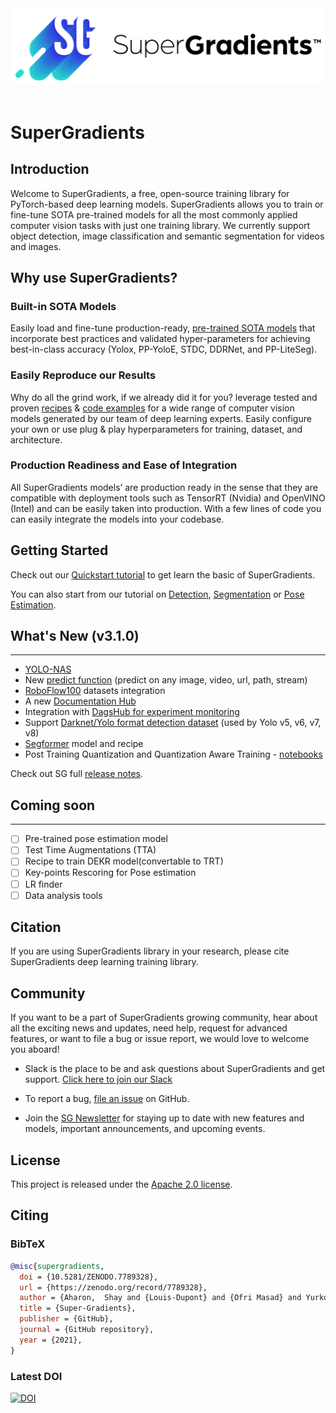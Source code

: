 <div align="center">
  <img src="./images/SG - Horizontal Glow 2.png" width="600"/>
 <br/><br/>
  

</div>


# SuperGradients

## Introduction
Welcome to SuperGradients, a free, open-source training library for PyTorch-based deep learning models.
SuperGradients allows you to train or fine-tune SOTA pre-trained models for all the most commonly applied computer vision tasks with just one training library. We currently support object detection, image classification and semantic segmentation for videos and images.


## Why use SuperGradients?
 
### Built-in SOTA Models

Easily load and fine-tune production-ready, [pre-trained SOTA models](model_zoo.md) that incorporate best practices and validated hyper-parameters for achieving best-in-class accuracy (Yolox, PP-YoloE, STDC, DDRNet, and PP-LiteSeg).

### Easily Reproduce our Results
       
Why do all the grind work, if we already did it for you? leverage tested and proven [recipes](https://github.com/Deci-AI/super-gradients/tree/master/src/super_gradients/recipes) & [code examples](https://github.com/Deci-AI/super-gradients/tree/master/src/super_gradients/examples) for a wide range of computer vision models generated by our team of deep learning experts. Easily configure your own or use plug & play hyperparameters for training, dataset, and architecture.
    
### Production Readiness and Ease of Integration
    
All SuperGradients models’ are production ready in the sense that they are compatible with deployment tools such as TensorRT (Nvidia) and OpenVINO (Intel) and can be easily taken into production. With a few lines of code you can easily integrate the models into your codebase.
   
## Getting Started
Check out our [Quickstart tutorial](QuickstartBasicToolkit.md) to get learn the basic of SuperGradients.

You can also start from our tutorial on [Detection](ObjectDetection.md), [Segmentation](Segmentation.md) or [Pose Estimation](PoseEstimation.md).
 
## What's New (v3.1.0)
__________________________________________________________________________________________________________

* [YOLO-NAS](https://bit.ly/41WeNPZ)
* New [predict function](https://bit.ly/3oZfaea) (predict on any image, video, url, path, stream)
* [RoboFlow100](https://bit.ly/40YOJ5z) datasets integration 
* A new [Documentation Hub](https://docs.deci.ai/super-gradients/documentation/source/welcome.html)
* Integration with [DagsHub for experiment monitoring](https://bit.ly/3ALFUkQ)
* Support [Darknet/Yolo format detection dataset](https://bit.ly/41VX6Qu) (used by Yolo v5, v6, v7, v8) 
* [Segformer](https://bit.ly/3oYu6Jp) model and recipe 
* Post Training Quantization and Quantization Aware Training - [notebooks](http://bit.ly/3KrN6an)

Check out SG full [release notes](https://github.com/Deci-AI/super-gradients/releases).

## Coming soon
__________________________________________________________________________________________________________

- [ ] Pre-trained pose estimation model
- [ ] Test Time Augmentations (TTA)
- [ ] Recipe to train DEKR model(convertable to TRT) 
- [ ] Key-points Rescoring for Pose estimation 
- [ ] LR finder
- [ ] Data analysis tools
## Citation

If you are using SuperGradients library in your research, please cite SuperGradients deep learning training library.


[//]: # (### BibTeX)

[//]: # ()
[//]: # (```bibtex)

[//]: # (@misc{rw2019timm,)

[//]: # (  title = {SuperGradients},)

[//]: # (  year = {2021},)

[//]: # (  publisher = {GitHub},)

[//]: # (  journal = {GitHub repository},)

[//]: # (  doi = {},)

[//]: # (  howpublished = {\url{https://github.com/Deci-AI/super-gradients}})

[//]: # (})

[//]: # (```)

[//]: # ()
[//]: # (### Latest DOI)

[//]: # ()
[//]: # ([![DOI]&#40;https://zenodo.org/badge/.svg&#41;]&#40;https://zenodo.org/badge/latestdoi/&#41;)

## Community

If you want to be a part of SuperGradients growing community, hear about all the exciting news and updates, need help, request for advanced features,
    or want to file a bug or issue report, we would love to welcome you aboard!

* Slack is the place to be and ask questions about SuperGradients and get support. [Click here to join our Slack](
  https://join.slack.com/t/supergradients-comm52/shared_invite/zt-10vz6o1ia-b_0W5jEPEnuHXm087K~t8Q)
    
* To report a bug, [file an issue](https://github.com/Deci-AI/super-gradients/issues) on GitHub.

* Join the [SG Newsletter](https://www.supergradients.com/#Newsletter)
  for staying up to date with new features and models, important announcements, and upcoming events.

## License

This project is released under the [Apache 2.0 license](LICENSE).
    
## Citing

### BibTeX

```bibtex
@misc{supergradients,
  doi = {10.5281/ZENODO.7789328},
  url = {https://zenodo.org/record/7789328},
  author = {Aharon,  Shay and {Louis-Dupont} and {Ofri Masad} and Yurkova,  Kate and {Lotem Fridman} and {Lkdci} and Khvedchenya,  Eugene and Rubin,  Ran and Bagrov,  Natan and Tymchenko,  Borys and Keren,  Tomer and Zhilko,  Alexander and {Eran-Deci}},
  title = {Super-Gradients},
  publisher = {GitHub},
  journal = {GitHub repository},
  year = {2021},
}
```

### Latest DOI

[![DOI](https://zenodo.org/badge/DOI/10.5281/zenodo.7789328.svg)](https://doi.org/10.5281/zenodo.7789328)
